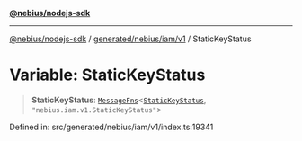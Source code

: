 [**@nebius/nodejs-sdk**](../../../../../README.md)

---

[@nebius/nodejs-sdk](../../../../../README.md) / [generated/nebius/iam/v1](../README.md) / StaticKeyStatus

# Variable: StaticKeyStatus

> **StaticKeyStatus**: [`MessageFns`](../../../../../runtime/protos/core/interfaces/MessageFns.md)\<[`StaticKeyStatus`](../interfaces/StaticKeyStatus.md), `"nebius.iam.v1.StaticKeyStatus"`\>

Defined in: src/generated/nebius/iam/v1/index.ts:19341
